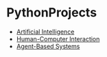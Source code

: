 # PythonProjects

 - [Artificial Intelligence](https://github.com/AceGjorgjievski/PythonProjects/tree/master/pythonProject/AI)
 - [Human-Computer Interaction](https://github.com/AceGjorgjievski/PythonProjects/tree/master/pythonProject/HCI)
 - [Agent-Based Systems](https://github.com/AceGjorgjievski/PythonProjects/tree/master/pythonProject/ABS)
